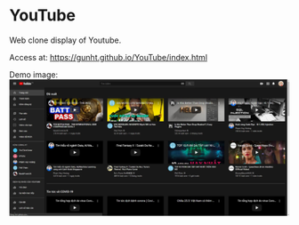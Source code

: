 # YouTube
Web clone display of Youtube.

Access at: https://gunht.github.io/YouTube/index.html

Demo image:
![alt text](https://github.com/gunht/YouTube/blob/master/img/demo_image.JPG?raw=true)
